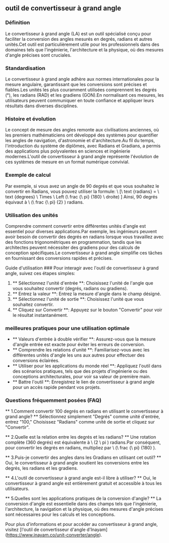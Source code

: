 ## outil de convertisseur à grand angle

### Définition
Le convertisseur à grand angle (LA) est un outil spécialisé conçu pour faciliter la conversion des angles mesurés en degrés, radians et autres unités.Cet outil est particulièrement utile pour les professionnels dans des domaines tels que l'ingénierie, l'architecture et la physique, où des mesures d'angle précises sont cruciales.

### Standardisation
Le convertisseur à grand angle adhère aux normes internationales pour la mesure angulaire, garantissant que les conversions sont précises et fiables.Les unités les plus couramment utilisées comprennent les degrés (°), les radians (RAD) et les gradiens (GON).En normalisant ces mesures, les utilisateurs peuvent communiquer en toute confiance et appliquer leurs résultats dans diverses disciplines.

### Histoire et évolution
Le concept de mesure des angles remonte aux civilisations anciennes, où les premiers mathématiciens ont développé des systèmes pour quantifier les angles de navigation, d'astronomie et d'architecture.Au fil du temps, l'introduction du système de diplômes, avec Radians et Gradians, a permis des applications plus polyvalentes en sciences et ingénierie modernes.L'outil de convertisseur à grand angle représente l'évolution de ces systèmes de mesure en un format numérique convivial.

### Exemple de calcul
Par exemple, si vous avez un angle de 90 degrés et que vous souhaitez le convertir en Radians, vous pouvez utiliser la formule:
\ [\ text {radians} = \ text {degrees} \ Times \ Left (\ frac {\ pi} {180} \ droite) \]
Ainsi, 90 degrés équivaut à \ (\ frac {\ pi} {2} \) radians.

### Utilisation des unités
Comprendre comment convertir entre différentes unités d'angle est essentiel pour diverses applications.Par exemple, les ingénieurs peuvent avoir besoin de convertir des degrés en radians lorsque vous travaillez avec des fonctions trigonométriques en programmation, tandis que les architectes peuvent nécessiter des gradiens pour des calculs de conception spécifiques.Le convertisseur à grand angle simplifie ces tâches en fournissant des conversions rapides et précises.

Guide d'utilisation ###
Pour interagir avec l'outil de convertisseur à grand angle, suivez ces étapes simples:
1. ** Sélectionnez l'unité d'entrée **: Choisissez l'unité de l'angle que vous souhaitez convertir (degrés, radians ou gradiens).
2. ** Entrez la valeur **: Entrez la mesure d'angle dans le champ désigné.
3. ** Sélectionnez l'unité de sortie **: Choisissez l'unité que vous souhaitez convertir.
4. ** Cliquez sur Convertir **: Appuyez sur le bouton "Convertir" pour voir le résultat instantanément.

### meilleures pratiques pour une utilisation optimale
- ** Valeurs d'entrée à double vérifier **: Assurez-vous que la mesure d'angle entrée est exacte pour éviter les erreurs de conversion.
- ** Comprendre les relations d'unité **: Familiarisez-vous avec les différentes unités d'angle les uns aux autres pour effectuer des conversions éclairées.
- ** Utiliser pour les applications du monde réel **: Appliquez l'outil dans des scénarios pratiques, tels que des projets d'ingénierie ou des conceptions architecturales, pour voir sa valeur de première main.
- ** Battre l'outil **: Enregistrez le lien de convertisseur à grand angle pour un accès rapide pendant vos projets.

### Questions fréquemment posées (FAQ)

** 1.Comment convertir 100 degrés en radians en utilisant le convertisseur à grand angle? **
Sélectionnez simplement "Degrés" comme unité d'entrée, entrez "100," Choisissez "Radians" comme unité de sortie et cliquez sur "Convertir".

** 2.Quelle est la relation entre les degrés et les radians? **
Une rotation complète (360 degrés) est équivalente à \ (2 \ pi \) radians.Par conséquent, pour convertir les degrés en radians, multipliez par \ (\ frac {\ pi} {180} \).

** 3.Puis-je convertir des angles dans les Gradians en utilisant cet outil? **
Oui, le convertisseur à grand angle soutient les conversions entre les degrés, les radians et les gradiens.

** 4.L'outil de convertisseur à grand angle est-il libre à utiliser? **
Oui, le convertisseur à grand angle est entièrement gratuit et accessible à tous les utilisateurs.

** 5.Quelles sont les applications pratiques de la conversion d'angle? **
La conversion d'angle est essentielle dans des champs tels que l'ingénierie, l'architecture, la navigation et la physique, où des mesures d'angle précises sont nécessaires pour les calculs et les conceptions.

Pour plus d'informations et pour accéder au convertisseur à grand angle, visitez [l'outil de convertisseur d'angle d'Inayam] (https://www.inayam.co/unit-converter/angle).